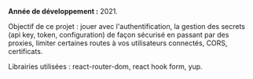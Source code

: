 **Année de développement :** 2021.</br>

Objectif de ce projet : jouer avec l'authentification, la gestion des secrets (api key, token, configuration) de façon sécurisé en passant par des proxies, limiter certaines routes à vos utilisateurs connectés, CORS, certificats.

Librairies utilisées : react-router-dom, react hook form, yup.